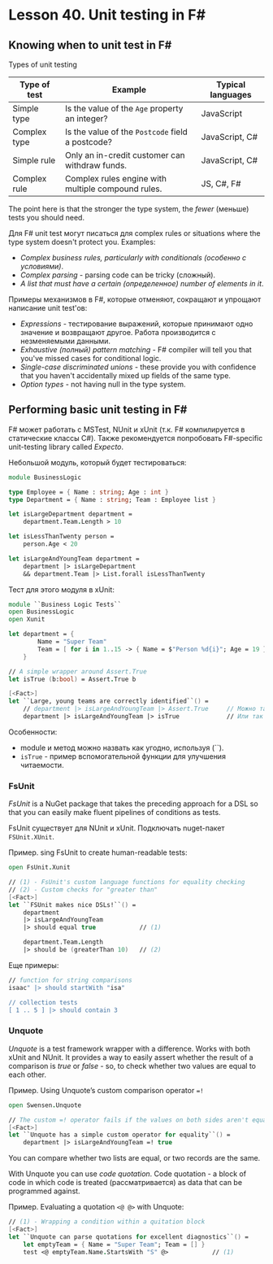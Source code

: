 # Lesson 40. Unit testing in F#

## Knowing when to unit test in F#

Types of unit testing

| Type of test | Example                                            | Typical languages |
|--------------|----------------------------------------------------|-------------------|
| Simple type  | Is the value of the `Age` property an integer?     | JavaScript        |
| Complex type | Is the value of the `Postcode` field a postcode?   | JavaScript, C#    |
| Simple rule  | Only an in-credit customer can withdraw funds.     | JavaScript, C#    |
| Complex rule | Complex rules engine with multiple compound rules. | JS, C#, F#        |

The point here is that the stronger the type system, the *fewer* (меньше) tests you should need.

Для F# unit test могут писаться для complex rules or situations where the type system doesn't
protect you. Examples:

* *Complex business rules, particularly with conditionals (особенно с условиями)*.
* *Complex parsing* - parsing code can be tricky (сложный).
* *A list that must have a certain (определенное) number of elements in it*.

Примеры механизмов в F#, которые отменяют, сокращают и упрощают написание unit test'ов:

* *Expressions* - тестирование выражений, которые принимают одно значение и возвращают
другое. Работа производится с незменяемыми данными.
* *Exhaustive (полный) pattern matching* - F# compiler will tell you that you've missed
cases for conditional logic.
* *Single-case discriminated unions* - these provide you with confidence that you
haven't accidentally mixed up fields of the same type.
* *Option types* - not having null in the type system.

## Performing basic unit testing in F#

F# может работать с MSTest, NUnit и xUnit (т.к. F# компилируется в статические классы C#).
Также рекомендуется попробовать F#-specific unit-testing library called *Expecto*.

Небольшой модуль, который будет тестироваться:

```fsharp
module BusinessLogic

type Employee = { Name : string; Age : int }
type Department = { Name : string; Team : Employee list }

let isLargeDepartment department =
    department.Team.Length > 10

let isLessThanTwenty person =
    person.Age < 20

let isLargeAndYoungTeam department =
    department |> isLargeDepartment
    && department.Team |> List.forall isLessThanTwenty
```

Тест для этого модуля в xUnit:

```fsharp
module ``Business Logic Tests``
open BusinessLogic
open Xunit

let department = {
        Name = "Super Team"
        Team = [ for i in 1..15 -> { Name = $"Person %d{i}"; Age = 19 } ]
    }

// A simple wrapper around Assert.True
let isTrue (b:bool) = Assert.True b

[<Fact>]
let ``Large, young teams are correctly identified``() =
    // department |> isLargeAndYoungTeam |> Assert.True     // Можно так проверить
    department |> isLargeAndYoungTeam |> isTrue             // Или так
```

Особенности:

* module и метод можно назвать как угодно, используя (``).
* `isTrue` - пример вспомогательной функции для улучшения читаемости.

### FsUnit

*FsUnit* is a NuGet package that takes the preceding approach for a DSL so that you can
easily make fluent pipelines of conditions as tests.

FsUnit существует для NUnit и xUnit. Подключать nuget-пакет `FSUnit.XUnit`.

Пример. sing FsUnit to create human-readable tests:

```fsharp
open FsUnit.Xunit

// (1) - FsUnit's custom language functions for equality checking
// (2) - Custom checks for "greater than"
[<Fact>]
let ``FSUnit makes nice DSLs!``() =
    department
    |> isLargeAndYoungTeam
    |> should equal true            // (1)

    department.Team.Length
    |> should be (greaterThan 10)   // (2)
```

Еще примеры:

```fsharp
// function for string comparisons
isaac" |> should startWith "isa"

// collection tests
[ 1 .. 5 ] |> should contain 3
```

### Unquote

*Unquote* is a test framework wrapper with a difference. Works with both xUnit and NUnit.
It provides a way to easily assert whether the result of a comparison is *true* or
*false* - so, to check whether two values are equal to each other.

Пример. Using Unquote’s custom comparison operator `=!`

```fsharp
open Swensen.Unquote

// The custom =! operator fails if the values on both sides aren't equal.
[<Fact>]
let ``Unquote has a simple custom operator for equality``() =
    department |> isLargeAndYoungTeam =! true
```

You can compare whether two lists are equal, or two records are the same.

With Unquote you can use *code quotation*. Code quotation - a block of code in which code is
treated (рассматривается) as data that can be programmed against.

Пример. Evaluating a quotation `<@ @>` with Unquote:

```fsharp
// (1) - Wrapping a condition within a quitation block
[<Fact>]
let ``Unquote can parse quotations for excellent diagnostics``() =
    let emptyTeam = { Name = "Super Team"; Team = [] }
    test <@ emptyTeam.Name.StartsWith "S" @>            // (1)
```
